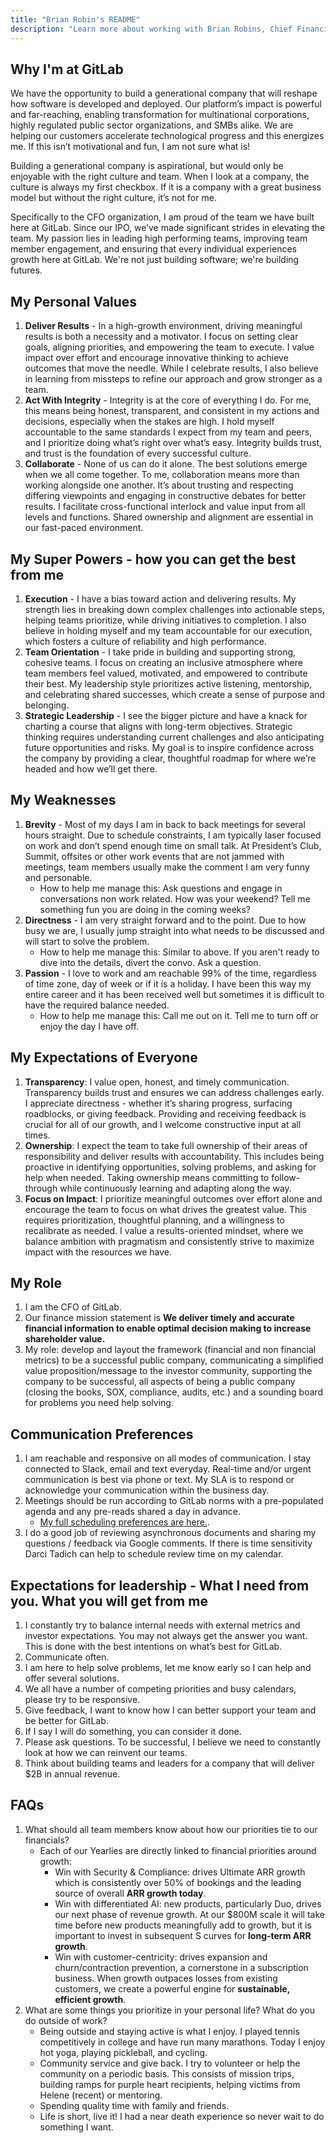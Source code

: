 ```yaml
---
title: "Brian Robin's README"
description: "Learn more about working with Brian Robins, Chief Financial Officer"
---
```


## Why I'm at GitLab

We have the opportunity to build a generational company that will reshape how software is developed and deployed. Our platform’s impact is powerful and far-reaching, enabling transformation for multinational corporations, highly regulated public sector organizations, and SMBs alike. We are helping our customers accelerate technological progress and this energizes me. If this isn’t motivational and fun, I am not sure what is!

Building a generational company is aspirational, but would only be enjoyable with the right culture and team.  When I look at a company, the culture is always my first checkbox. If it is a company with a great business model but without the right culture, it’s not for me.

Specifically to the CFO organization, I am proud of the team we have built here at GitLab. Since our IPO, we’ve made significant strides in elevating the team. My passion lies in leading high performing teams, improving team member engagement, and ensuring that every individual experiences growth here at GitLab. We're not just building software; we're building futures.

## My Personal Values

1. **Deliver Results** - In a high-growth environment, driving meaningful results is both a necessity and a motivator. I focus on setting clear goals, aligning priorities, and empowering the team to execute. I value impact over effort and encourage innovative thinking to achieve outcomes that move the needle. While I celebrate results, I also believe in learning from missteps to refine our approach and grow stronger as a team.
1. **Act With Integrity** - Integrity is at the core of everything I do. For me, this means being honest, transparent, and consistent in my actions and decisions, especially when the stakes are high. I hold myself accountable to the same standards I expect from my team and peers, and I prioritize doing what’s right over what’s easy. Integrity builds trust, and trust is the foundation of every successful culture.
1. **Collaborate** - None of us can do it alone. The best solutions emerge when we all come together. To me, collaboration means more than working alongside one another. It’s about trusting and respecting differing viewpoints and engaging in constructive debates for better results. I facilitate cross-functional interlock and value input from all levels and functions. Shared ownership and alignment are essential in our fast-paced environment.

## My Super Powers - how you can get the best from me

1. **Execution** - I have a bias toward action and delivering results. My strength lies in breaking down complex challenges into actionable steps, helping teams prioritize, while driving initiatives to completion. I also believe in holding myself and my team accountable for our execution, which fosters a culture of reliability and high performance.
1. **Team Orientation** - I take pride in building and supporting strong, cohesive teams. I focus on creating an inclusive atmosphere where team members feel valued, motivated, and empowered to contribute their best. My leadership style prioritizes active listening, mentorship, and celebrating shared successes, which create a sense of purpose and belonging.
1. **Strategic Leadership** - I see the bigger picture and have a knack for charting a course that aligns with long-term objectives. Strategic thinking requires understanding current challenges and also anticipating future opportunities and risks. My goal is to inspire confidence across the company by providing a clear, thoughtful roadmap for where we’re headed and how we’ll get there.

## My Weaknesses

1. **Brevity** - Most of my days I am in back to back meetings for several hours straight. Due to schedule constraints, I am typically laser focused on work and don’t spend enough time on small talk. At President’s Club, Summit, offsites or other work events that are not jammed with meetings, team members usually make the comment I am very funny and personable.
   - How to help me manage this: Ask questions and engage in conversations non work related. How was your weekend? Tell me something fun you are doing in the coming weeks?
1. **Directness** - I am very straight forward and to the point. Due to how busy we are, I usually jump straight into what needs to be discussed and will start to solve the problem.
   - How to help me manage this: Similar to above. If you aren't ready to dive into the details, divert the convo. Ask a question.
1. **Passion** - I love to work and am reachable 99% of the time, regardless of time zone, day of week or if it is a holiday. I have been this way my entire career and it has been received well but sometimes it is difficult to have the required balance needed.
   - How to help me manage this: Call me out on it. Tell me to turn off or enjoy the day I have off.

## My Expectations of Everyone

1. **Transparency**: I value open, honest, and timely communication. Transparency builds trust and ensures we can address challenges early. I appreciate directness - whether it’s sharing progress, surfacing roadblocks, or giving feedback. Providing and receiving feedback is crucial for all of our growth, and I welcome constructive input at all times.
1. **Ownership**: I expect the team to take full ownership of their areas of responsibility and deliver results with accountability. This includes being proactive in identifying opportunities, solving problems, and asking for help when needed. Taking ownership means committing to follow-through while continuously learning and adapting along the way.
1. **Focus on Impact**: I prioritize meaningful outcomes over effort alone and encourage the team to focus on what drives the greatest value. This requires prioritization, thoughtful planning, and a willingness to recalibrate as needed. I value a results-oriented mindset, where we balance ambition with pragmatism and consistently strive to maximize impact with the resources we have.

## My Role

1. I am the CFO of GitLab.
1. Our finance mission statement is **We deliver timely and accurate financial information to enable optimal decision making to increase shareholder value.**
1. My role: develop and layout the framework (financial and non financial metrics) to be a successful public company, communicating a simplified value proposition/message to the investor community, supporting the company to be successful, all aspects of being a public company (closing the books, SOX, compliance, audits, etc.) and a sounding board for problems you need help solving.

## Communication Preferences

1. I am reachable and responsive on all modes of communication. I stay connected to Slack, email and text everyday. Real-time and/or urgent communication is best via phone or text. My SLA is to respond or acknowledge your communication within the business day.
1. Meetings should be run according to GitLab norms with a pre-populated agenda and any pre-reads shared a day in advance.
   - [My full scheduling preferences are here.](/handbook/eba/e-group-scheduling/#scheduling-for-brian-robins-chief-financial-officer).
1. I do a good job of reviewing asynchronous documents and sharing my questions / feedback via Google comments. If there is time sensitivity Darci Tadich can help to schedule review time on my calendar.

## Expectations for leadership - What I need from you. What you will get from me

1. I constantly try to balance internal needs with external metrics and investor expectations. You may not always get the answer you want. This is done with the best intentions on what’s best for GitLab.
1. Communicate often.
1. I am here to help solve problems, let me know early so I can help and offer several solutions.
1. We all have a number of competing priorities and busy calendars, please try to be responsive.
1. Give feedback, I want to know how I can better support your team and be better for GitLab.
1. If I say I will do something, you can consider it done.
1. Please ask questions. To be successful, I believe we need to constantly look at how we can reinvent our teams.
1. Think about building teams and leaders for a company that will deliver $2B in annual revenue.

## FAQs

1. What should all team members know about how our priorities tie to our financials?
   - Each of our Yearlies are directly linked to financial priorities around growth:
      - Win with Security & Compliance: drives Ultimate ARR growth which is consistently over 50% of bookings and the leading source of overall **ARR growth today**.
      - Win with differentiated AI: new products, particularly Duo, drives our next phase of revenue growth. At our $800M scale it will take time before new products meaningfully add to growth, but it is important to invest in subsequent S curves for **long-term ARR growth**.
      - Win with customer-centricity: drives expansion and churn/contraction prevention, a cornerstone in a subscription business. When growth outpaces losses from existing customers, we create a powerful engine for **sustainable, efficient growth**.
1. What are some things you prioritize in your personal life? What do you do outside of work?
   - Being outside and staying active is what I enjoy. I played tennis competitively in college and have run many marathons. Today I enjoy hot yoga, playing pickleball, and cycling.
   - Community service and give back. I try to volunteer or help the community on a periodic basis.  This consists of mission trips, building ramps for purple heart recipients, helping victims from Helene (recent) or mentoring.
   - Spending quality time with family and friends.
   - Life is short, live it! I had a near death experience so never wait to do something I want.

